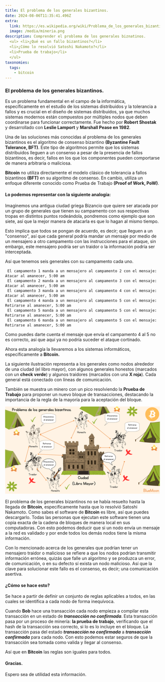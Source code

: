 ```yaml
---
title: El problema de los generales bizantinos. 
date: 2024-08-06T11:35:41.496Z
extra:
  link: https://es.wikipedia.org/wiki/Problema_de_los_generales_bizantinos
  image: /media/mineria.png
description: Comprender el problema de los generales biznatinos.
  <ul> <li>¿Qué es un fallo bizantinos?</li>
  <li>¿Cómo lo resolvió Satoshi Nakamoto?</li>
  <li>Prueba de trabajo</li>
  </ul>
taxonomies:
  tags:
    - bitcoin
---
```


### El problema de los generales bizantinos. 

Es un problema fundamental en el campo de la informática, específicamente en el estudio de los sistemas distribuidos y la tolerancia a fallos y es crucial en el diseño de sistemas distribuidos, ya que muchos sistemas modernos están compuestos por múltiples nodos que deben coordinarse para funcionar correctamente. Fue hecho por **Robert Shostak** y desarrollado con **Leslie Lamport** y **Marshall Pease en 1982**.

Una de las soluciones más conocidas al problema de los generales bizantinos es el algoritmo de consenso bizantino **(Byzantine Fault Tolerance, BFT)**. Este tipo de algoritmos permite que los sistemas distribuidos lleguen a un consenso a pesar de la presencia de fallos bizantinos, es decir, fallos en los que los componentes pueden comportarse de manera arbitraria o maliciosa.

**Bitcoin** no utiliza directamente el modelo clásico de tolerancia a fallos bizantinos **(BFT)** en su algoritmo de consenso. En cambio, utiliza un enfoque diferente conocido como Prueba de Trabajo **(Proof of Work, PoW)**.

#### Lo podemos representar con la siguiente analogía:

Imaginemos una antigua ciudad griega Bizancio que quiere ser atacada por un grupo de generales que tienen su campamento con sus respectivas tropas en distintos puntos rodeándola, pondremos como ejemplo que son siete, así que la mejor manera de atacarla es que lo hagan al mismo tiempo.

Esto implica que todos se pongan de acuerdo, es decir; que lleguen a un "consenso", así que cada general podría mandar un mensaje por medio de un mensajero a otro campamento con las instrucciones para el ataque, sin embargo, este mensajero podría ser un traidor o la información podría ser interceptada.

Así que tenemos seis generales con su campamento cada uno.

```
 El campamento 1 manda a un mensajero al campamento 2 con el mensaje: Atacar al amanecer, 5:00 am
 El campamento 2 manda a un mensajero al campamento 3 con el mensaje: Atacar al amanecer, 5:00 am
 El campamento 3 manda a un mensajero al campamento 4 con el mensaje: Atacar al amanecer, 5:00 am
 El campamento 4 manda a un mensajero al campamento 5 con el mensaje: Retirarse al amanecer, 5:00 am
 El campamento 5 manda a un mensajero al campamento 5 con el mensaje: Retirarse al amanecer, 5:00 am
 El campamento 6 manda a un mensajero al campamento 5 con el mensaje: Retirarse al amanecer, 5:00 am
```

Como puedes darte cuenta el mensaje que envía el campamento 4 al 5 no es correcto, así que aquí ya no podría suceder el ataque cortinado.

Ahora esta analogía la llevaremos a los sistemas informáticos, específicamente a **Bitcoin.**

La siguiente ilustración representa a los generales como nodos alrededor de una ciudad (el libro mayor), con algunos generales honestos (marcados con un **check verde**) y algunos traidores (marcados con una **X roja**). Cada general está conectado con líneas de comunicación. 

También se muestra un minero con un pico resolviendo la **Prueba de Trabajo** para proponer un nuevo bloque de transacciones, destacando la importancia de la regla de la mayoría para la aceptación del bloque.

![bizantinos](https://raw.githubusercontent.com/BlueeeMoon/bluemoon/master/static/images/bizantinos.png)

El problema de los generales bizantinos no se había resuelto hasta la llegada de **Bitcoin**, especificamente hasta que lo resolvió Satoshi Nakamoto. Como sabes el software de **Bitcoin** es libre, así que puedes descargarlo. Todas las personas que ejecutan este software tienen una copia exacta de la cadena de bloques de manera local en sus computadoras. Con esto podemos deducir que si un nodo envía un mensaje a la red es validado y por ende todos los demás nodos tiene la misma información. 

Con lo mencionado acerca de los generales que podrían tener un mensajero traidor o malicioso se refiere a que los nodos podrían transmitir información errónea, quizás que falle un algoritmo y se produzca un error, de comunicación, o en su defecto sí exista un nodo malicioso. Así que la clave para solucionar este fallo es el consenso, es decir; una comunicación asertiva.

#### ¿Cómo se hace esto?

Se hace a partir de definir un conjunto de reglas aplicables a todos, en las cuales se identifica a cada nodo de forma inequívoca.

Cuando **Bob** hace una transacción cada nodo empieza a compilar esta transacción en un estado de ***transacción no confirmada***.
Esta transacción pasa por un proceso de minería: **la prueba de trabajo**, verificando que el hash de la transacción sea correcto, si lo es lo incluye en el bloque. 
La transacción pasa del estado ***transacción no confirmada*** a ***transacción confirmada*** para cada nodo. 
Con esto podemos estar seguros de que la transacción sea tomada como valida y llegar al consenso. 

Así que en **Bitcoin** las reglas son iguales para todos.

#### Gracias.

Espero sea de utilidad esta información.
